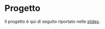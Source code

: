 # Progetto

Il progetto è qui di seguito riportato nelle [slides](https://github.com/stefanogrillo/Data-Analyst---Epicode/blob/bb9d6f7b0c4a5e315463a3d7c397dbbc0163e25c/Week%208/Day%204/Ristorante%20Stellato%20Palladino.pptx).

